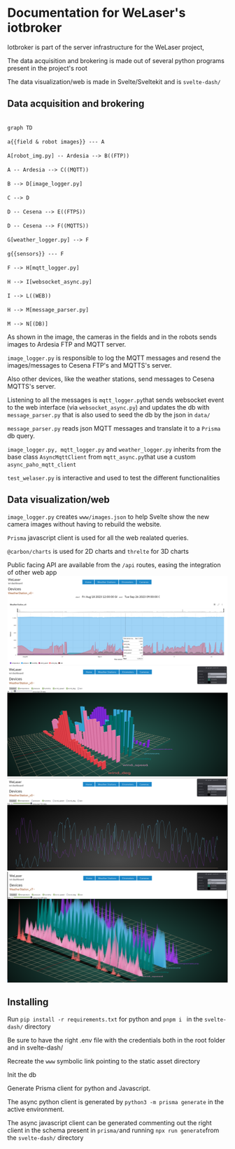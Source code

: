 # Documentation for WeLaser's iotbroker 

Iotbroker is part of the server infrastructure for the WeLaser project,

The data acquisition and brokering is made out of several python programs present in the project's root

The data visualization/web is made in Svelte/Sveltekit and is `svelte-dash/`


## Data acquisition and brokering
```mermaid

graph TD

a{{field & robot images}} --- A

A[robot_img.py] -- Ardesia --> B((FTP))

A -- Ardesia --> C((MQTT))

B --> D[image_logger.py]

C --> D

D -- Cesena --> E((FTPS))

D -- Cesena --> F((MQTTS))

G[weather_logger.py] --> F

g{{sensors}} --- F

F --> H[mqtt_logger.py]

H --> I[websocket_async.py]

I --> L((WEB))

H --> M[message_parser.py]

M --> N[(DB)]

```

As shown in the image, the cameras in the fields and in the robots sends images to Ardesia FTP and MQTT server. 

`image_logger.py` is responsible to log the MQTT messages and resend the images/messages to Cesena FTP's and MQTTS's server. 

Also other devices, like the weather stations, send messages to Cesena MQTTS's server. 

Listening to all the messages is `mqtt_logger.py`that sends websocket event to the web interface (via `websocket_async.py`) and updates the db with `message_parser.py` that is also used to seed the db by the json in `data/`

`message_parser.py` reads json MQTT messages and translate it to a `Prisma` db query. 

`image_logger.py, mqtt_logger.py` and `weather_logger.py` inherits from the base class `AsyncMqttClient` from `mqtt_async.py`that use a custom `async_paho_mqtt_client`

`test_welaser.py` is interactive and used to test the different functionalities


## Data visualization/web 

`image_logger.py` creates `www/images.json` to help Svelte show the new camera images without having to rebuild the website.

`Prisma` javascript client is used for all the web realated queries.

`@carbon/charts` is used for 2D charts and `threlte` for 3D charts

Public facing API are available from the `/api` routes, easing the integration of other web app 
![carbon_charts](doc/2D_carbon_charts.png)
![Three.js/Threlte](doc/3D_1.png)
![Three.js/Threlte](doc/3D_2.png)
![Three.js/Threlte](doc/3D_3.png)

## Installing
Run `pip install -r requirements.txt` for python and `pnpm i ` in the `svelte-dash/` directory

Be sure to have the right .env file with the credentials both in the root folder and in svelte-dash/

Recreate the `www` symbolic link pointing to the static asset directory

Init the db

Generate Prisma client for python and Javascript. 

The async python client is generated by `python3 -m prisma generate` in the active environment. 

The async javascript client can be generated commenting out the right client in the schema present in `prisma/`and running  `npx run generate`from the `svelte-dash/` directory
